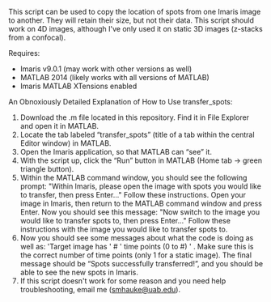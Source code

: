 This script can be used to copy the location of spots from one Imaris image to another. They will retain their size, but not their data. This script should work on 4D images, although I've only used it on static 3D images (z-stacks from a confocal).

Requires:
- Imaris v9.0.1 (may work with other versions as well)
- MATLAB 2014 (likely works with all versions of MATLAB)
- Imaris MATLAB XTensions enabled

An Obnoxiously Detailed Explanation of How to Use transfer_spots:
1) Download the .m file located in this repository. Find it in File Explorer and open it in MATLAB.
2) Locate the tab labeled “transfer_spots” (title of a tab within the central Editor window) in MATLAB.
3) Open the Imaris application, so that MATLAB can “see” it.
4) With the script up, click the “Run” button in MATLAB (Home tab -> green triangle button).
5) Within the MATLAB command window, you should see the following prompt: "Within Imaris, please open the image with spots you would like to transfer, then press Enter..." Follow these instructions. Open your image in Imaris, then return to the MATLAB command window and press Enter.
Now you should see this message: "Now switch to the image you would like to transfer spots to, then press Enter..." Follow these instructions with the image you would like to transfer spots to.  
6) Now you should see some messages about what the code is doing as well as: 'Target image has ' # ' time points (0 to #) ' . Make sure this is the correct number of time points (only 1 for a static image). The final message should be “Spots successfully transferred!”, and you should be able to see the new spots in Imaris.
7) If this script doesn't work for some reason and you need help troubleshooting, email me (smhauke@uab.edu).
